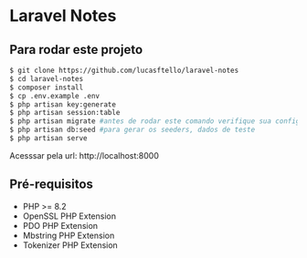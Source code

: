 # Laravel Notes


## Para rodar este projeto
```bash
$ git clone https://github.com/lucasftello/laravel-notes
$ cd laravel-notes
$ composer install
$ cp .env.example .env
$ php artisan key:generate
$ php artisan session:table
$ php artisan migrate #antes de rodar este comando verifique sua configuracao com banco em .env
$ php artisan db:seed #para gerar os seeders, dados de teste
$ php artisan serve
```
Acesssar pela url: http://localhost:8000

## Pré-requisitos
- PHP >= 8.2
- OpenSSL PHP Extension
- PDO PHP Extension
- Mbstring PHP Extension
- Tokenizer PHP Extension
